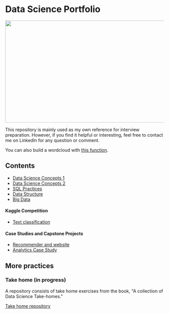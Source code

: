 # Data Science Portfolio

<p align="center">
  <img width="600" height="325" src="https://github.com/kammybdeng/data-science-portfolio/blob/master/img/word-cloud3.v2.png">
</p>


This repository is mainly used as my own reference for interview preparation. However, if you find it helpful or interesting, feel free to contact me on LinkedIn for any question or comment.

You can also build a wordcloud with [this function](https://github.com/kammybdeng/data-science-portfolio/blob/master/extra/wordcloud.py).

## Contents
- [Data Science Concepts 1](https://github.com/kammybdeng/data-science-notes/blob/master/general_notes/Data_Science_notes.ipynb)
- [Data Science Concepts 2](https://github.com/kammybdeng/data-science-notes/blob/master/ds-algorithms.md)
- [SQL Practices](https://github.com/kammybdeng/data-science-portfolio/blob/master/sql-exercises.ipynb)
- [Data Structure](https://github.com/kammybdeng/data-science-portfolio/blob/master/data-structure.md)
- [Big Data](https://github.com/kammybdeng/data-science-portfolio/blob/master/big-data-with-spark.md)

#### Kaggle Competition
- [Text classification](https://github.com/kammybdeng/quora-insincere-question)

#### Case Studies and Capstone Projects
- [Recommender and website](https://github.com/kammybdeng/travel-time-rec)
- [Analytics Case Study](https://github.com/kammybdeng/churn-analysis-case-study)

## More practices

### Take home (in progress)
A repository consists of take home exercises from the book, "A collection of Data Science Take-homes."

[Take home repository](https://github.com/kammybdeng/data-science-portfolio/blob/master/data-analysis/analysis-challenges.ipynb)
